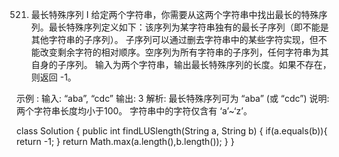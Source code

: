 521. 最长特殊序列 Ⅰ
给定两个字符串，你需要从这两个字符串中找出最长的特殊序列。最长特殊序列定义如下：该序列为某字符串独有的最长子序列（即不能是其他字符串的子序列）。
子序列可以通过删去字符串中的某些字符实现，但不能改变剩余字符的相对顺序。空序列为所有字符串的子序列，任何字符串为其自身的子序列。
输入为两个字符串，输出最长特殊序列的长度。如果不存在，则返回 -1。

示例 :
输入: “aba”, “cdc”
输出: 3
解析: 最长特殊序列可为 “aba” (或 “cdc”)
说明:
两个字符串长度均小于100。
字符串中的字符仅含有 ‘a’~‘z’。

class Solution {
    public int findLUSlength(String a, String b) {
        if(a.equals(b)){
            return -1;
        }
        return Math.max(a.length(),b.length());
    }
}
